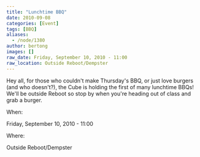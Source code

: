 ```yaml
---
title: "Lunchtime BBQ"
date: 2010-09-08
categories: [Event]
tags: [BBQ]
aliases:
  - /node/1380
author: bertong
images: []
raw_date: Friday, September 10, 2010 - 11:00
raw_location: Outside Reboot/Dempster
---
```


Hey all, for those who couldn't make Thursday's BBQ, or just love burgers (and who doesn't?), the Cube is holding the first of many lunchtime BBQs! We'll be outside Reboot so stop by when you're heading out of class and grab a burger.

When: 

Friday, September 10, 2010 - 11:00

Where: 

Outside Reboot/Dempster
